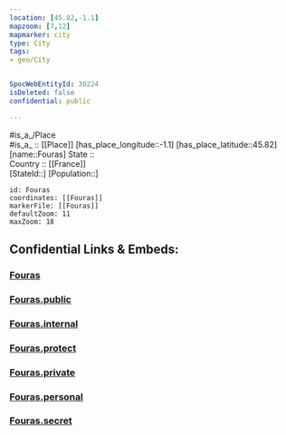 ```yaml
---
location: [45.82,-1.1] 
mapzoom: [7,12] 
mapmarker: city 
type: City
tags:
- geo/City


SpocWebEntityId: 30224
isDeleted: false
confidential: public

---
```

#is_a_/Place  
#is_a_ :: [[Place]] 
[has_place_longitude::-1.1] 
[has_place_latitude::45.82] 
[name::Fouras] 
State ::  
Country :: [[France]]  
[StateId::] 
[Population::] 



```leaflet
id: Fouras
coordinates: [[Fouras]] 
markerFile: [[Fouras]] 
defaultZoom: 11 
maxZoom: 18
```


## Confidential Links & Embeds: 

### [Fouras](/_Standards/Earth/Continent/Europe/Europe~West/France/regions~France/Nouvelle-Aquitaine/departments~Aquitaine/Charente-Maritime/communes~Charente-Maritime/Rochefort/cities~Rochefort/Fouras.md) 

### [Fouras.public](/_public/Earth/Continent/Europe/Europe~West/France/regions~France/Nouvelle-Aquitaine/departments~Aquitaine/Charente-Maritime/communes~Charente-Maritime/Rochefort/cities~Rochefort/Fouras.public.md) 

### [Fouras.internal](/_internal/Earth/Continent/Europe/Europe~West/France/regions~France/Nouvelle-Aquitaine/departments~Aquitaine/Charente-Maritime/communes~Charente-Maritime/Rochefort/cities~Rochefort/Fouras.internal.md) 

### [Fouras.protect](/_protect/Earth/Continent/Europe/Europe~West/France/regions~France/Nouvelle-Aquitaine/departments~Aquitaine/Charente-Maritime/communes~Charente-Maritime/Rochefort/cities~Rochefort/Fouras.protect.md) 

### [Fouras.private](/_private/Earth/Continent/Europe/Europe~West/France/regions~France/Nouvelle-Aquitaine/departments~Aquitaine/Charente-Maritime/communes~Charente-Maritime/Rochefort/cities~Rochefort/Fouras.private.md) 

### [Fouras.personal](/_personal/Earth/Continent/Europe/Europe~West/France/regions~France/Nouvelle-Aquitaine/departments~Aquitaine/Charente-Maritime/communes~Charente-Maritime/Rochefort/cities~Rochefort/Fouras.personal.md) 

### [Fouras.secret](/_secret/Earth/Continent/Europe/Europe~West/France/regions~France/Nouvelle-Aquitaine/departments~Aquitaine/Charente-Maritime/communes~Charente-Maritime/Rochefort/cities~Rochefort/Fouras.secret.md)

